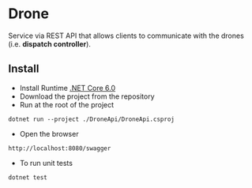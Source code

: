 # Drone
Service via REST API that allows clients to communicate with the drones (i.e. **dispatch controller**). 
## Install 
* Install Runtime [.NET Core 6.0](https://dotnet.microsoft.com/en-us/download/dotnet/6.0)
* Download the project from the repository
* Run at the root of the project
```
dotnet run --project ./DroneApi/DroneApi.csproj
```
* Open the browser 
```
http://localhost:8080/swagger
```
* To run unit tests
```
dotnet test
```